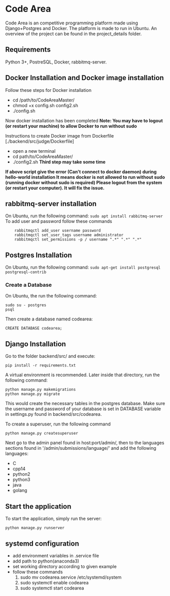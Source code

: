 # Code Area
Code Area is an competitive programming platform made using Django+Postgres and Docker. The platform is made to run in Ubuntu. An overview of the project can be found in the project_details folder.

## Requirements
Python 3+, PostreSQL, Docker, rabbitmq-server.

## Docker Installation and Docker image installation
Follow these steps for Docker installation
- cd /path/to/CodeAreaMaster/
- chmod +x config.sh config2.sh
- ./config.sh

Now docker installation has been completed
**Note: You may have to logout (or restart your machine) to allow Docker to run without sudo**

Instructions to create Docker image from Dockerfile [./backend/src/judge/Dockerfile]

- open a new terminal
- cd path/to/CodeAreaMaster/
- ./config2.sh 				**Third step may take some time**

**If above script give the error (Can't connect to docker daemon) during hello-world installation
It means docker is not allowed to run without sudo (running docker without sudo is required)
Please logout from the system (or restart your computer).
It will fix the issue.**

## rabbitmq-server installation
On Ubuntu, run the following command:
``` sudo apt install rabbitmq-server ```
To add user and password follow these commands
```	sudo su
	rabbitmqctl add_user username password
	rabbitmqctl set_user_tags username administrator
	rabbitmqctl set_permissions -p / username ".*" ".*" ".*"
```
## Postgres Installation
On Ubuntu, run the following command:
``` sudo apt-get install postgresql postgresql-contrib ```
### Create a Database
On Ubuntu, the run the following command:
``` 
sudo su - postgres 
psql
```
Then create a database named codearea:
``` 
CREATE DATABASE codearea;
```

## Django Installation
Go to the folder backend/src/ and execute:
``` 
pip install -r requirements.txt
```
A virtual environment is recommended.
Later inside that directory, run the following command:
``` 
python manage.py makemigrations
python manage.py migrate
```
This would create the necessary tables in the postgres database. Make sure the username and password of your database is set in DATABASE variable in settings.py found in backend/src/codearea.

To create a superuser, run the following command
``` 
python manage.py createsuperuser
```

Next go to the admin panel found in host:port/admin/, then to the languages sections found in '/admin/submissions/language/' and add the following languages:
- C
- cpp14
- python2
- python3
- java
- golang

## Start the application
To start the application, simply run the server:
``` 
python manage.py runserver
```
systemd configuration
---
- add environment variables in .service file
- add path to python(anaconda3)
- set working directory according to given example
- follow these commands
	1. sudo mv codearea.service /etc/systemd/system
	2. sudo systemctl enable codearea
	3. sudo systemctl start codearea

